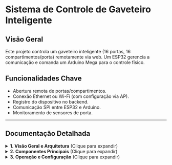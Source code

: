 # Sistema de Controle de Gaveteiro Inteligente

## Visão Geral
Este projeto controla um gaveteiro inteligente (16 portas, 16 compartimentos/porta) remotamente via web. Um ESP32 gerencia a comunicação e comanda um Arduino Mega para o controle físico.

## Funcionalidades Chave
*   Abertura remota de portas/compartimentos.
*   Conexão Ethernet ou Wi-Fi (com configuração via AP).
*   Registro do dispositivo no backend.
*   Comunicação SPI entre ESP32 e Arduino.
*   Monitoramento de sensores de porta.

---

## Documentação Detalhada

<details>
<summary><strong>1. Visão Geral e Arquitetura</strong> (Clique para expandir)</summary>

### Arquitetura do Sistema
O sistema é composto por três camadas principais:
1.  **Aplicação Web:** Interface do usuário e backend para gerenciar requisições.
2.  **ESP32-ETH01:** Conecta-se à rede (Ethernet/Wi-Fi), comunica-se com o backend (API) e com o Arduino (SPI).
3.  **Arduino Mega:** Recebe comandos SPI, controla travas das gavetas/compartimentos e lê sensores.

### Diagrama do Fluxo
![Fluxo de Interações do Sistema](./media/fluxograma_sistema.png)
*(Certifique-se que a pasta 'media' está na raiz e contém a imagem)*

</details>

<details>
<summary><strong>2. Componentes Principais</strong> (Clique para expandir)</summary>

### Hardware
*   ESP32-ETH01
*   Arduino Mega 2560
*   Solenoides/travas (portas e compartimentos)
*   Sensores de porta
*   Display OLED (Arduino)

### Software (Bibliotecas Chave - ESP32)
*   `<WiFi.h>`, `<HTTPClient.h>`: Rede e API.
*   `<ArduinoJson.h>`: Manipulação de JSON.
*   `<SPI.h>`: Comunicação com Arduino.
*   `<LittleFS.h>`: Armazenamento de credenciais.
*   `<WebServer_WT32_ETH01.h>`: Servidor web para configuração.

### Software (Bibliotecas Chave - Arduino)
*   `<SPI.h>`: Comunicação com ESP32 (escravo).
*   `<U8g2lib.h>`: Display OLED.

</details>

<details>
<summary><strong>3. Operação e Configuração</strong> (Clique para expandir)</summary>

### Fluxo de Operação Simplificado
1.  **Inicialização:**
    *   Arduino inicializa SPI (escravo).
    *   ESP32 inicializa SPI (mestre), conecta à rede (Ethernet ou Wi-Fi configurável).
    *   ESP32 registra-se no servidor backend ou carrega credenciais salvas.
2.  **Ciclo Principal (ESP32):**
    *   Consulta o backend por comandos de abertura.
    *   Se houver comandos:
        *   Comunica via SPI ao Arduino a porta e compartimentos a abrir.
        *   Verifica status dos sensores (via Arduino).
        *   Se seguro, Arduino aciona as travas.
        *   Informa ao backend sobre abertura e posterior fechamento.

### Configuração Chave (ESP32)
*   URLs do servidor e token de homologação no código.
*   `modo_teste_wifi`:
    *   `1`: Credenciais Wi-Fi fixas.
    *   `0`: Modo Access Point para configuração Wi-Fi pelo usuário.

### Configuração Chave (Arduino)
*   Pino `networkSelect` (Pin 40): Define se o ESP32 deve priorizar Ethernet ou Wi-Fi.

</details>
